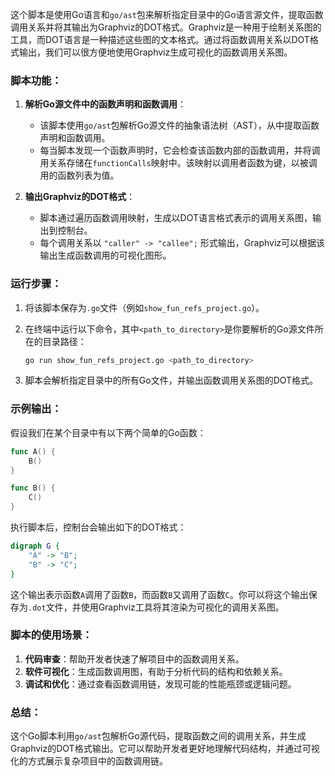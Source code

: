 这个脚本是使用Go语言和`go/ast`包来解析指定目录中的Go语言源文件，提取函数调用关系并将其输出为Graphviz的DOT格式。Graphviz是一种用于绘制关系图的工具，而DOT语言是一种描述这些图的文本格式。通过将函数调用关系以DOT格式输出，我们可以很方便地使用Graphviz生成可视化的函数调用关系图。

### 脚本功能：
1. **解析Go源文件中的函数声明和函数调用**：
   - 该脚本使用`go/ast`包解析Go源文件的抽象语法树（AST），从中提取函数声明和函数调用。
   - 每当脚本发现一个函数声明时，它会检查该函数内部的函数调用，并将调用关系存储在`functionCalls`映射中。该映射以调用者函数为键，以被调用的函数列表为值。

2. **输出Graphviz的DOT格式**：
   - 脚本通过遍历函数调用映射，生成以DOT语言格式表示的调用关系图，输出到控制台。
   - 每个调用关系以 `"caller" -> "callee";` 形式输出，Graphviz可以根据该输出生成函数调用的可视化图形。

### 运行步骤：
1. 将该脚本保存为`.go`文件（例如`show_fun_refs_project.go`）。
2. 在终端中运行以下命令，其中`<path_to_directory>`是你要解析的Go源文件所在的目录路径：

   ```bash
   go run show_fun_refs_project.go <path_to_directory>
   ```

3. 脚本会解析指定目录中的所有Go文件，并输出函数调用关系图的DOT格式。

### 示例输出：
假设我们在某个目录中有以下两个简单的Go函数：

```go
func A() {
    B()
}

func B() {
    C()
}
```

执行脚本后，控制台会输出如下的DOT格式：

```dot
digraph G {
    "A" -> "B";
    "B" -> "C";
}
```

这个输出表示函数`A`调用了函数`B`，而函数`B`又调用了函数`C`。你可以将这个输出保存为`.dot`文件，并使用Graphviz工具将其渲染为可视化的调用关系图。

### 脚本的使用场景：
1. **代码审查**：帮助开发者快速了解项目中的函数调用关系。
2. **软件可视化**：生成函数调用图，有助于分析代码的结构和依赖关系。
3. **调试和优化**：通过查看函数调用链，发现可能的性能瓶颈或逻辑问题。

### 总结：
这个Go脚本利用`go/ast`包解析Go源代码，提取函数之间的调用关系，并生成Graphviz的DOT格式输出。它可以帮助开发者更好地理解代码结构，并通过可视化的方式展示复杂项目中的函数调用链。

